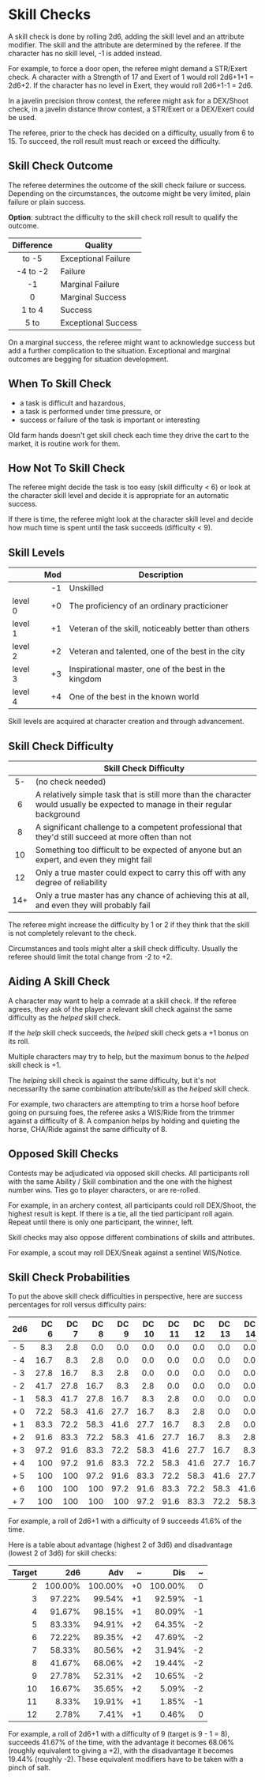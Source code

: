 
# Skill Checks

A skill check is done by rolling 2d6, adding the skill level and an attribute modifier. The skill and the attribute are determined by the referee. If the character has no skill level, -1 is added instead.

For example, to force a door open, the referee might demand a STR/Exert check. A character with a Strength of 17 and Exert of 1 would roll 2d6+1+1 = 2d6+2. If the character has no level in Exert, they would roll 2d6+1-1 = 2d6.

In a javelin precision throw contest, the referee might ask for a DEX/Shoot check, in a javelin distance throw contest, a STR/Exert or a DEX/Exert could be used.

The referee, prior to the check has decided on a difficulty, usually from 6 to 15. To succeed, the roll result must reach or exceed the difficulty.

## Skill Check Outcome

The referee determines the outcome of the skill check failure or success. Depending on the circumstances, the outcome might be very limited, plain failure or plain success.

**Option**: subtract the difficulty to the skill check roll result to qualify the outcome.

| Difference | Quality             |
|:----------:|---------------------|
|     to -5  | Exceptional Failure |
|  -4 to -2  | Failure             |
|     -1     | Marginal Failure    |
|      0     | Marginal Success    |
|   1 to 4   | Success             |
|   5 to     | Exceptional Success |

On a marginal success, the referee might want to acknowledge success but add a further complication to the situation. Exceptional and marginal outcomes are begging for situation development.

## When To Skill Check

* a task is difficult and hazardous,
* a task is performed under time pressure, or
* success or failure of the task is important or interesting

Old farm hands doesn't get skill check each time they drive the cart to the market, it is routine work for them.

<!-- PAGE BREAK skill_checks -->

## How Not To Skill Check

The referee might decide the task is too easy (skill difficulty < 6) or look at the character skill level and decide it is appropriate for an automatic success.

If there is time, the referee might look at the character skill level and decide how much time is spent until the task succeeds (difficulty < 9).

## Skill Levels

|         | Mod | Description                                          |
|---------|----:|------------------------------------------------------|
|         |  -1 | Unskilled                                            |
| level 0 |  +0 | The proficiency of an ordinary practicioner          |
| level 1 |  +1 | Veteran of the skill, noticeably better than others  |
| level 2 |  +2 | Veteran and talented, one of the best in the city    |
| level 3 |  +3 | Inspirational master, one of the best in the kingdom |
| level 4 |  +4 | One of the best in the known world                   |

Skill levels are acquired at character creation and through advancement.

## Skill Check Difficulty

|      | Skill Check Difficulty |
|:----:|------------------------|
|   5- | (no check needed)      |
|   6  | A relatively simple task that is still more than the character would usually be expected to manage in their regular background |
|   8  | A significant challenge to a competent professional that they'd still succeed at more often than not |
|  10  | Something too difficult to be expected of anyone but an expert, and even they might fail |
|  12  | Only a true master could expect to carry this off with any degree of reliability |
|  14+ | Only a true master has any chance of achieving this at all, and even they will probably fail |

The referee might increase the difficulty by 1 or 2 if they think that the skill is not completely relevant to the check.

Circumstances and tools might alter a skill check difficulty. Usually the referee should limit the total change from -2 to +2.

<!-- PAGE BREAK skill_checks -->

## Aiding A Skill Check

A character may want to help a comrade at a skill check. If the referee agrees, they ask of the player a relevant skill check against the same difficulty as the _helped_ skill check.

If the _help_ skill check succeeds, the _helped_ skill check gets a +1 bonus on its roll.

Multiple characters may try to help, but the maximum  bonus to the _helped_ skill check is +1.

The _helping_ skill check is against the same difficulty, but it's not necessarilty the same combination attribute/skill as the _helped_ skill check.

For example, two characters are attempting to trim a horse hoof before going on pursuing foes, the referee asks a WIS/Ride from the trimmer against a difficulty of 8. A companion helps by holding and quieting the horse, CHA/Ride against the same difficulty of 8.

## Opposed Skill Checks

Contests may be adjudicated via opposed skill checks. All participants roll with the same Ability / Skill combination and the one with the highest number wins. Ties go to player characters, or are re-rolled.

For example, in an archery contest, all participants could roll DEX/Shoot, the highest result is kept. If there is a tie, all the tied participant roll again. Repeat until there is only one participant, the winner, left.

Skill checks may also oppose different combinations of skills and attributes.

For example, a scout may roll DEX/Sneak against a sentinel WIS/Notice.

<!-- PAGE BREAK skill_checks -->

## Skill Check Probabilities

To put the above skill check difficulties in perspective, here are success percentages for roll versus difficulty pairs:

| 2d6 | DC 6 | DC 7 | DC 8 | DC 9 | DC 10 | DC 11 | DC 12 | DC 13 | DC 14 | DC 15 |
|-----|-----:|-----:|-----:|-----:|------:|------:|------:|------:|------:|------:|
| - 5 |  8.3 |  2.8 |  0.0 |  0.0 |   0.0 |   0.0 |   0.0 |   0.0 |   0.0 |   0.0 |
| - 4 | 16.7 |  8.3 |  2.8 |  0.0 |   0.0 |   0.0 |   0.0 |   0.0 |   0.0 |   0.0 |
| - 3 | 27.8 | 16.7 |  8.3 |  2.8 |   0.0 |   0.0 |   0.0 |   0.0 |   0.0 |   0.0 |
| - 2 | 41.7 | 27.8 | 16.7 |  8.3 |   2.8 |   0.0 |   0.0 |   0.0 |   0.0 |   0.0 |
| - 1 | 58.3 | 41.7 | 27.8 | 16.7 |   8.3 |   2.8 |   0.0 |   0.0 |   0.0 |   0.0 |
| + 0 | 72.2 | 58.3 | 41.6 | 27.7 |  16.7 |   8.3 |   2.8 |   0.0 |   0.0 |   0.0 |
| + 1 | 83.3 | 72.2 | 58.3 | 41.6 |  27.7 |  16.7 |   8.3 |   2.8 |   0.0 |   0.0 |
| + 2 | 91.6 | 83.3 | 72.2 | 58.3 |  41.6 |  27.7 |  16.7 |   8.3 |   2.8 |   0.0 |
| + 3 | 97.2 | 91.6 | 83.3 | 72.2 |  58.3 |  41.6 |  27.7 |  16.7 |   8.3 |   2.8 |
| + 4 |  100 | 97.2 | 91.6 | 83.3 |  72.2 |  58.3 |  41.6 |  27.7 |  16.7 |   8.3 |
| + 5 |  100 |  100 | 97.2 | 91.6 |  83.3 |  72.2 |  58.3 |  41.6 |  27.7 |  16.7 |
| + 6 |  100 |  100 |  100 | 97.2 |  91.6 |  83.3 |  72.2 |  58.3 |  41.6 |  27.7 |
| + 7 |  100 |  100 |  100 |  100 |  97.2 |  91.6 |  83.3 |  72.2 |  58.3 |  41.6 |

For example, a roll of 2d6+1 with a difficulty of 9 succeeds 41.6% of the time.

Here is a table about advantage (highest 2 of 3d6) and disadvantage (lowest 2 of 3d6) for skill checks:

| Target |   2d6   |    Adv  |  ~ |    Dis  |  ~ |
|-------:|--------:|--------:|---:|--------:|---:|
|      2 | 100.00% | 100.00% | +0 | 100.00% |  0 |
|      3 |  97.22% |  99.54% | +1 |  92.59% | -1 |
|      4 |  91.67% |  98.15% | +1 |  80.09% | -1 |
|      5 |  83.33% |  94.91% | +2 |  64.35% | -2 |
|      6 |  72.22% |  89.35% | +2 |  47.69% | -2 |
|      7 |  58.33% |  80.56% | +2 |  31.94% | -2 |
|      8 |  41.67% |  68.06% | +2 |  19.44% | -2 |
|      9 |  27.78% |  52.31% | +2 |  10.65% | -2 |
|     10 |  16.67% |  35.65% | +2 |   5.09% | -2 |
|     11 |   8.33% |  19.91% | +1 |   1.85% | -1 |
|     12 |   2.78% |   7.41% | +1 |   0.46% |  0 |

For example, a roll of 2d6+1 with a difficulty of 9 (target is 9 - 1 = 8), succeeds 41.67% of the time, with the advantage it becomes 68.06% (roughly equivalent to giving a +2), with the disadvantage it becomes 19.44% (roughly -2). These equivalent modifiers have to be taken with a pinch of salt.

